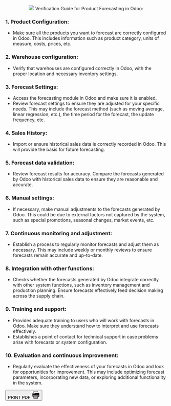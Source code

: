 
<center>


<span class='titulo'>  <img src='forencasting.png' width='8%' heigth='8%'>  Verification Guide for Product Forecasting in Odoo: </span>
</center>

### 1. **Product Configuration:**
- Make sure all the products you want to forecast are correctly configured in Odoo. This includes information such as product category, units of measure, costs, prices, etc.

### 2. **Warehouse configuration:**
- Verify that warehouses are configured correctly in Odoo, with the proper location and necessary inventory settings.

### 3. **Forecast Settings:**
- Access the forecasting module in Odoo and make sure it is enabled.
- Review forecast settings to ensure they are adjusted for your specific needs. This may include the forecast method (such as moving average, linear regression, etc.), the time period for the forecast, the update frequency, etc.

### 4. **Sales History:**
- Import or ensure historical sales data is correctly recorded in Odoo. This will provide the basis for future forecasting.

### 5. **Forecast data validation:**
- Review forecast results for accuracy. Compare the forecasts generated by Odoo with historical sales data to ensure they are reasonable and accurate.

### 6. **Manual settings:**
- If necessary, make manual adjustments to the forecasts generated by Odoo. This could be due to external factors not captured by the system, such as special promotions, seasonal changes, market events, etc.

### 7. **Continuous monitoring and adjustment:**
- Establish a process to regularly monitor forecasts and adjust them as necessary. This may include weekly or monthly reviews to ensure forecasts remain accurate and up-to-date.

### 8. **Integration with other functions:**
- Checks whether the forecasts generated by Odoo integrate correctly with other system functions, such as inventory management and production planning. Ensure forecasts effectively feed decision making across the supply chain.

### 9. **Training and support:**
- Provides adequate training to users who will work with forecasts in Odoo. Make sure they understand how to interpret and use forecasts effectively.
- Establishes a point of contact for technical support in case problems arise with forecasts or system configuration.

### 10. **Evaluation and continuous improvement:**
- Regularly evaluate the effectiveness of your forecasts in Odoo and look for opportunities for improvement. This may include optimizing forecast parameters, incorporating new data, or exploring additional functionality in the system.


<button id="printButton">PRINT PDF  <img src='../../print-pdf.png' width='25px' heigth='15px' class='print-image'> </button>

